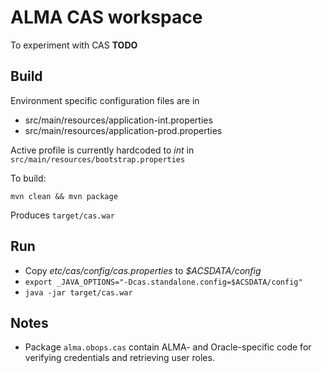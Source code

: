 # ALMA CAS workspace

To experiment with CAS **TODO**

## Build

Environment specific configuration files are in
* src/main/resources/application-int.properties
* src/main/resources/application-prod.properties

Active profile is currently hardcoded to _int_ in `src/main/resources/bootstrap.properties`

To build: 

`mvn clean && mvn package`

Produces `target/cas.war`

## Run

* Copy _etc/cas/config/cas.properties_ to _$ACSDATA/config_ 
* `export _JAVA_OPTIONS="-Dcas.standalone.config=$ACSDATA/config"`
* `java -jar target/cas.war`

## Notes

* Package `alma.obops.cas` contain ALMA- and Oracle-specific code for verifying
  credentials and retrieving user roles.